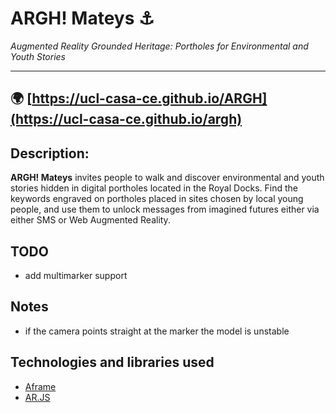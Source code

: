 # ARGH! Mateys :anchor:

*Augmented Reality Grounded Heritage: Portholes for Environmental and Youth Stories*

---
:earth_africa: [https://ucl-casa-ce.github.io/ARGH](https://ucl-casa-ce.github.io/argh)
---

## Description:

__ARGH! Mateys__ invites people to walk and discover environmental and youth stories hidden in digital portholes located in the Royal Docks. Find the keywords engraved on portholes placed in sites chosen by local young people, and use them to unlock messages from imagined futures either via either SMS or Web Augmented Reality.


## TODO
- add multimarker support

## Notes

- if the camera points straight at the marker the model is unstable  

## Technologies and libraries used

- [Aframe](https://aframe.io/)
- [AR.JS](https://github.com/AR-js-org/AR.js/)

